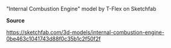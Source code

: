 "Internal Combustion Engine" model by T-Flex on Sketchfab

**Source**

https://sketchfab.com/3d-models/internal-combustion-engine-0be463c1041743d88f0c35b1c2f50f2f
